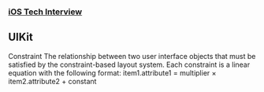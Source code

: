### [iOS Tech Interview](https://github.com/venvear/iOS-Tech-Interview/blob/master/README.md)


## UIKit

Constraint
The relationship between two user interface objects that must be satisfied by the constraint-based layout system.
Each constraint is a linear equation with the following format:
item1.attribute1 = multiplier × item2.attribute2 + constant


